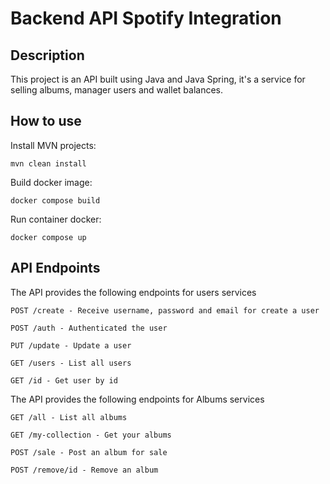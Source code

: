 # Backend API Spotify Integration

## Description
This project is an API built using Java and Java Spring, it's a service for selling albums, manager users and wallet balances.

## How to use

Install MVN projects:
```
mvn clean install
```
Build docker image:
```
docker compose build
```
Run container docker:
```
docker compose up
```
## API Endpoints 
The API provides the following endpoints for users services
```
POST /create - Receive username, password and email for create a user

POST /auth - Authenticated the user

PUT /update - Update a user

GET /users - List all users

GET /id - Get user by id
```
The API provides the following endpoints for Albums services
```
GET /all - List all albums

GET /my-collection - Get your albums 

POST /sale - Post an album for sale

POST /remove/id - Remove an album

